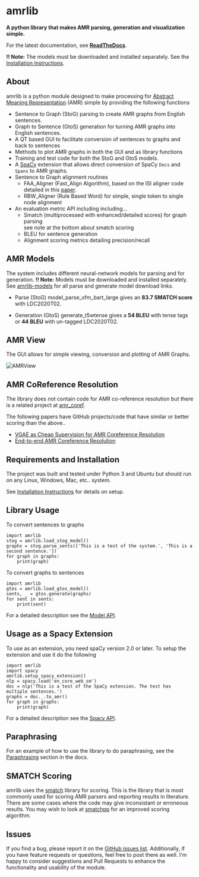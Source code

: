 #  amrlib

**A python library that makes AMR parsing, generation and visualization simple.**

For the latest documentation, see **[ReadTheDocs](https://amrlib.readthedocs.io/en/latest/)**.

**!! Note:** The models must be downloaded and installed separately.  See the [Installation Instructions](https://amrlib.readthedocs.io/en/latest/install).

## About
amrlib is a python module designed to make processing for [Abstract Meaning Representation](https://amr.isi.edu/)
 (AMR) simple by providing the following functions
* Sentence to Graph (StoG) parsing to create AMR graphs from English sentences.
* Graph to Sentence (GtoS) generation for turning AMR graphs into English sentences.
* A QT based GUI to facilitate conversion of sentences to graphs and back to sentences
* Methods to plot AMR graphs in both the GUI and as library functions
* Training and test code for both the StoG and GtoS models.
* A [SpaCy](https://github.com/explosion/spaCy) extension that allows direct conversion of
  SpaCy `Docs` and `Spans` to AMR graphs.
* Sentence to Graph alignment routines
  - FAA_Aligner (Fast_Align Algorithm), based on the ISI aligner code detailed in this
    [paper](https://www.isi.edu/~damghani/papers/amr_eng_align.pdf).
  - RBW_Aligner (Rule Based Word) for simple, single token to single node alignment
* An evaluation metric API including including...
  - Smatch (multiprocessed with enhanced/detailed scores) for graph parsing
     <br> see note at the bottom about smatch scoring
  - BLEU for sentence generation
  - Alignment scoring metrics detailing precision/recall



## AMR Models
The system includes different neural-network models for parsing and for generation. **!! Note:** Models must be downloaded and installed separately.
See [amrlib-models](https://github.com/bjascob/amrlib-models) for all parse and generate model download links.

* Parse (StoG) model_parse_xfm_bart_large gives an **83.7 SMATCH score** with LDC2020T02.

* Generation (GtoS) generate_t5wtense gives a **54 BLEU** with tense tags or **44 BLEU** with un-tagged LDC2020T02.


## AMR View
The GUI allows for simple viewing, conversion and plotting of AMR Graphs.

![AMRView](https://github.com/bjascob/amrlib/raw/master/docs/images/AMRView01.png)
<!--- docs/images/AMRView01.png --->
<!--- https://github.com/bjascob/amrlib/raw/master/docs/images/AMRView01.png --->


## AMR CoReference Resolution
The library does not contain code for AMR co-reference resolution but there is a related project
at [amr_coref](https://github.com/bjascob/amr_coref).

The following papers have GitHub projects/code that have similar or better scoring than the above..
* [VGAE as Cheap Supervision for AMR Coreference Resolution](https://github.com/IreneZihuiLi/VG-AMRCoref)
* [End-to-end AMR Coreference Resolution](https://github.com/Sean-Blank/AMRcoref)




## Requirements and Installation
The project was built and tested under Python 3 and Ubuntu but should run on any Linux, Windows, Mac, etc.. system.

See [Installation Instructions](https://amrlib.readthedocs.io/en/latest/install) for details on setup.

## Library Usage
To convert sentences to graphs
```
import amrlib
stog = amrlib.load_stog_model()
graphs = stog.parse_sents(['This is a test of the system.', 'This is a second sentence.'])
for graph in graphs:
    print(graph)
```
To convert graphs to sentences
```
import amrlib
gtos = amrlib.load_gtos_model()
sents, _ = gtos.generate(graphs)
for sent in sents:
    print(sent)
```
For a detailed description see the [Model API](https://amrlib.readthedocs.io/en/latest/api_model/).


## Usage as a Spacy Extension
To use as an extension, you need spaCy version 2.0 or later.  To setup the extension and use it do the following
```
import amrlib
import spacy
amrlib.setup_spacy_extension()
nlp = spacy.load('en_core_web_sm')
doc = nlp('This is a test of the SpaCy extension. The test has multiple sentences.')
graphs = doc._.to_amr()
for graph in graphs:
    print(graph)
```
For a detailed description see the [Spacy API](https://amrlib.readthedocs.io/en/latest/api_spacy/).


## Paraphrasing
For an example of how to use the library to do paraphrasing, see the
[Paraphrasing](https://amrlib.readthedocs.io/en/latest/paraphrase/) section in the docs.

## SMATCH Scoring
amrlib uses the [smatch](https://github.com/snowblink14/smatch) library for scoring.
This is the library that is most commonly used for scoring AMR parsers and reporting results in literature.
There are some cases where the code may give inconsistant or erroneous results.
You may wish to look at [smatchpp](https://github.com/flipz357/smatchpp) for an improved scoring algorithm.

## Issues
If you find a bug, please report it on the [GitHub issues list](https://github.com/bjascob/amrlib/issues).
Additionally, if you have feature requests or questions, feel free to post there as well.  I'm happy to
consider suggestions and Pull Requests to enhance the functionality and usability of the module.

